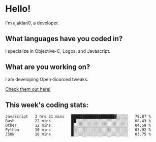 # Hello!

I'm ajaidan0, a developer. 

## What languages have you coded in?

I specialize in Objective-C, Logos, and Javascript.

## What are you working on?

I am developing Open-Sourced tweaks.

[Check them out here!](https://github.com/ajaidan0/open-sourced-tweaks)

## This week's coding stats:
<!--START_SECTION:waka-->
```text
JavaScript   3 hrs 31 mins   ███████████████████▓░░░░░   78.87 % 
Bash         22 mins         ██░░░░░░░░░░░░░░░░░░░░░░░   08.43 % 
Other        12 mins         █░░░░░░░░░░░░░░░░░░░░░░░░   04.59 % 
Python       10 mins         █░░░░░░░░░░░░░░░░░░░░░░░░   03.92 % 
JSON         10 mins         █░░░░░░░░░░░░░░░░░░░░░░░░   03.75 % 
```
<!--END_SECTION:waka-->
